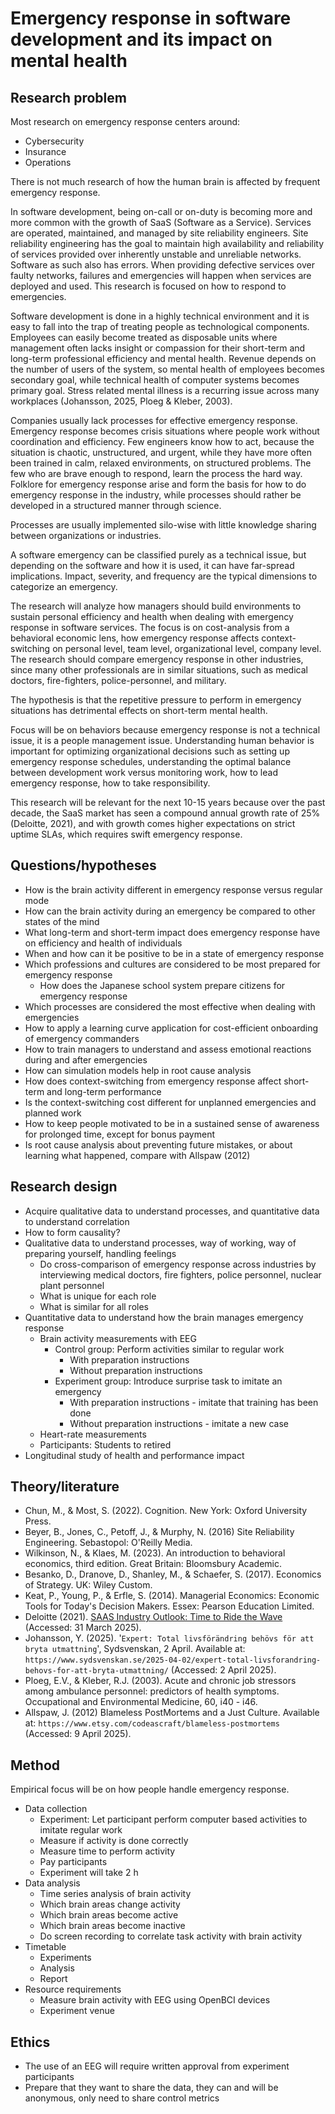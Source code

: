 # Emergency response in software development and its impact on mental health

## Research problem

Most research on emergency response centers around:

* Cybersecurity
* Insurance
* Operations

There is not much research of how the human brain is affected by frequent emergency response.

In software development, being on-call or on-duty is becoming more and more common with the growth of SaaS (Software as a Service). Services are operated, maintained, and managed by site reliability engineers. Site reliability engineering has the goal to maintain high availability and reliability of services provided over inherently unstable and unreliable networks. Software as such also has errors. When providing defective services over faulty networks, failures and emergencies will happen when services are deployed and used. This research is focused on how to respond to emergencies.

Software development is done in a highly technical environment and it is easy to fall into the trap of treating people as technological components. Employees can easily become treated as disposable units where management often lacks insight or compassion for their short-term and long-term professional efficiency and mental health. Revenue depends on the number of users of the system, so mental health of employees becomes secondary goal, while technical health of computer systems becomes primary goal. Stress related mental illness is a recurring issue across many workplaces (Johansson, 2025, Ploeg & Kleber, 2003).

Companies usually lack processes for effective emergency response. Emergency response becomes crisis situations where people work without coordination and efficiency. Few engineers know how to act, because the situation is chaotic, unstructured, and urgent, while they have more often been trained in calm, relaxed environments, on structured problems. The few who are brave enough to respond, learn the process the hard way. Folklore for emergency response arise and form the basis for how to do emergency response in the industry, while processes should rather be developed in a structured manner through science.

Processes are usually implemented silo-wise with little knowledge sharing between organizations or industries.

A software emergency can be classified purely as a technical issue, but depending on the software and how it is used, it can have far-spread implications. Impact, severity, and frequency are the typical dimensions to categorize an emergency.

The research will analyze how managers should build environments to sustain personal efficiency and health when dealing with emergency response in software services. The focus is on cost-analysis from a behavioral economic lens, how emergency response affects context-switching on personal level, team level, organizational level, company level. The research should compare emergency response in other industries, since many other professionals are in similar situations, such as medical doctors, fire-fighters, police-personnel, and military.

The hypothesis is that the repetitive pressure to perform in emergency situations has detrimental effects on short-term mental health.

Focus will be on behaviors because emergency response is not a technical issue, it is a people management issue. Understanding human behavior is important for optimizing organizational decisions such as setting up emergency response schedules, understanding the optimal balance between development work versus monitoring work, how to lead emergency response, how to take responsibility.

This research will be relevant for the next 10-15 years because over the past decade, the SaaS market has seen a compound annual growth rate of 25% (Deloitte, 2021), and with growth comes higher expectations on strict uptime SLAs, which requires swift emergency response.

## Questions/hypotheses

* How is the brain activity different in emergency response versus regular mode
* How can the brain activity during an emergency be compared to other states of the mind
* What long-term and short-term impact does emergency response have on efficiency and health of individuals
* When and how can it be positive to be in a state of emergency response
* Which professions and cultures are considered to be most prepared for emergency response
    * How does the Japanese school system prepare citizens for emergency response
* Which processes are considered the most effective when dealing with emergencies
* How to apply a learning curve application for cost-efficient onboarding of emergency commanders
* How to train managers to understand and assess emotional reactions during and after emergencies
* How can simulation models help in root cause analysis
* How does context-switching from emergency response affect short-term and long-term performance
* Is the context-switching cost different for unplanned emergencies and planned work
* How to keep people motivated to be in a sustained sense of awareness for prolonged time, except for bonus payment
* Is root cause analysis about preventing future mistakes, or about learning what happened, compare with Allspaw (2012)

## Research design

* Acquire qualitative data to understand processes, and quantitative data to understand correlation
* How to form causality?
* Qualitative data to understand processes, way of working, way of preparing yourself, handling feelings
    * Do cross-comparison of emergency response across industries by interviewing medical doctors, fire fighters, police personnel, nuclear plant personnel
    * What is unique for each role
    * What is similar for all roles
* Quantitative data to understand how the brain manages emergency response
    * Brain activity measurements with EEG
        * Control group: Perform activities similar to regular work
            * With preparation instructions
            * Without preparation instructions
        * Experiment group: Introduce surprise task to imitate an emergency
            * With preparation instructions - imitate that training has been done
            * Without preparation instructions - imitate a new case
    * Heart-rate measurements
    * Participants: Students to retired
* Longitudinal study of health and performance impact

## Theory/literature

* Chun, M., & Most, S. (2022). Cognition. New York: Oxford University Press.
* Beyer, B., Jones, C., Petoff, J., & Murphy, N. (2016) Site Reliability Engineering. Sebastopol: O'Reilly Media.
* Wilkinson, N., & Klaes, M. (2023). An introduction to behavioral economics, third edition. Great Britain: Bloomsbury Academic.
* Besanko, D., Dranove, D., Shanley, M., & Schaefer, S. (2017). Economics of Strategy. UK: Wiley Custom.
* Keat, P., Young, P., & Erfle, S. (2014). Managerial Economics: Economic Tools for Today's Decision Makers. Essex: Pearson Education Limited.
* Deloitte (2021). [SAAS Industry Outlook: Time to Ride the Wave](https://www2.deloitte.com/content/dam/Deloitte/cn/Documents/technology-media-telecommunications/deloitte-cn-tmt-saas-trend-en-211228.pdf) (Accessed: 31 March 2025).
* Johansson, Y. (2025). '`Expert: Total livsförändring behövs för att bryta utmattning`', Sydsvenskan, 2 April. Available at: `https://www.sydsvenskan.se/2025-04-02/expert-total-livsforandring-behovs-for-att-bryta-utmattning/` (Accessed: 2 April 2025).
* Ploeg, E.V., & Kleber, R.J. (2003). Acute and chronic job stressors among ambulance personnel: predictors of health symptoms. Occupational and Environmental Medicine, 60, i40 - i46.
* Allspaw, J. (2012) Blameless PostMortems and a Just Culture. Available at: `https://www.etsy.com/codeascraft/blameless-postmortems` (Accessed: 9 April 2025).

## Method

Empirical focus will be on how people handle emergency response.

* Data collection
    * Experiment: Let participant perform computer based activities to imitate regular work
    * Measure if activity is done correctly
    * Measure time to perform activity
    * Pay participants
    * Experiment will take 2 h
* Data analysis
    * Time series analysis of brain activity
    * Which brain areas change activity
    * Which brain areas become active
    * Which brain areas become inactive
    * Do screen recording to correlate task activity with brain activity
* Timetable
    * Experiments
    * Analysis
    * Report
* Resource requirements
    * Measure brain activity with EEG using OpenBCI devices
    * Experiment venue

## Ethics

* The use of an EEG will require written approval from experiment participants
* Prepare that they want to share the data, they can and will be anonymous, only need to share control metrics
